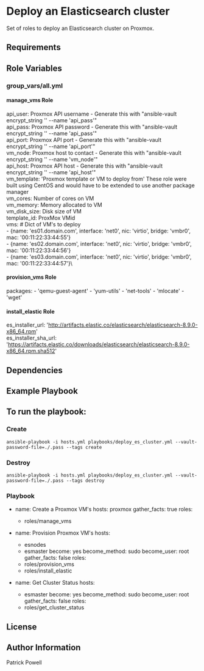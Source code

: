 Deploy an Elasticsearch cluster
=========

Set of roles to deploy an Elasticsearch cluster on Proxmox.

Requirements
------------


Role Variables
--------------
### group_vars/all.yml
#### manage_vms Role

  api_user: Proxmox API username - Generate this with "ansible-vault encrypt_string '<api password>' --name 'api_pass'"\
  api_pass: Proxmox API password - Generate this with "ansible-vault encrypt_string '<api password>' --name 'api_pass'"\
  api_port: Proxmox API port - Generate this with "ansible-vault encrypt_string '<port number>' --name 'api_port'"\
  vm_node: Proxmox host to contact - Generate this with "ansible-vault encrypt_string '<node name>' --name 'vm_node'"\
  api_host: Proxmox API host - Generate this with "ansible-vault encrypt_string '<host name>' --name 'api_host'"\
  vm_template: 'Proxmox template or VM to deploy from' These role were built using CentOS and would have to be extended to use another package manager\
  vm_cores: Number of cores on VM\
  vm_memory: Memory allocated to VM\
  vm_disk_size: Disk size of VM\
  template_id: ProxMox VMid\
  vms: # Dict of VM's to deploy\
    - {name: 'es01.domain.com', interface: 'net0', nic: 'virtio', bridge: 'vmbr0', mac: '00:11:22:33:44:55'}\
    - {name: 'es02.domain.com', interface: 'net0', nic: 'virtio', bridge: 'vmbr0', mac: '00:11:22:33:44:56'}\
    - {name: 'es03.domain.com', interface: 'net0', nic: 'virtio', bridge: 'vmbr0', mac: '00:11:22:33:44:57'}\

#### provision_vms Role
  packages:
    - 'qemu-guest-agent'
    - 'yum-utils'
    - 'net-tools'
    - 'mlocate'
    - 'wget'

#### install_elastic Role
  es_installer_url: 'http://artifacts.elastic.co/elasticsearch/elasticsearch-8.9.0-x86_64.rpm' \
  es_installer_sha_url: 'https://artifacts.elastic.co/downloads/elasticsearch/elasticsearch-8.9.0-x86_64.rpm.sha512' 
    
Dependencies
------------

Example Playbook
----------------
## To run the playbook:
### Create
`ansible-playbook -i hosts.yml playbooks/deploy_es_cluster.yml --vault-password-file=./.pass --tags create`

### Destroy
`ansible-playbook -i hosts.yml playbooks/deploy_es_cluster.yml --vault-password-file=./.pass --tags destroy`

### Playbook

  - name: Create a Proxmox VM's
    hosts: proxmox
    gather_facts: true
    roles:
      - roles/manage_vms
      
  - name: Provision Proxmox VM's
    hosts: 
      - esnodes
      - esmaster
    become: yes
    become_method: sudo
    become_user: root
    gather_facts: false
    roles:
      - roles/provision_vms
      - roles/install_elastic
  
  - name: Get Cluster Status
    hosts: 
      - esmaster
    become: yes
    become_method: sudo
    become_user: root
    gather_facts: false
    roles:
      - roles/get_cluster_status

License
-------


Author Information
------------------

Patrick Powell
